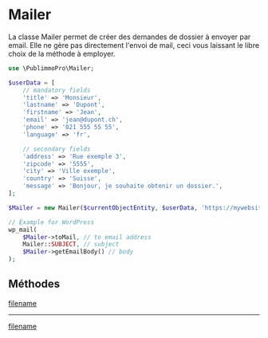# Mailer

La classe Mailer permet de créer des demandes de dossier à envoyer par email.
Elle ne gère pas directement l'envoi de mail, ceci vous laissant le libre choix de la méthode à employer.

```php
use \PublimmoPro\Mailer;

$userData = [
    // mandatory fields
    'title' => 'Monsieur',
    'lastname' => 'Dupont',
    'firstname' => 'Jean',
    'email' => 'jean@dupont.ch',
    'phone' => '021 555 55 55',
    'language' => 'fr',

    // secondary fields
    'address' => 'Rue exemple 3',
    'zipcode' => '5555',
    'city' => 'Ville exemple',
    'country' => 'Suisse',
    'message' => 'Bonjour, je souhaite obtenir un dossier.',
];

$Mailer = new Mailer($currentObjectEntity, $userData, 'https://mywebsite.com');

// Example for WordPress
wp_mail(
    $Mailer->toMail, // to email address
    Mailer::SUBJECT, // subject
    $Mailer->getEmailBody() // body
);

```

## Méthodes

[filename](mailer/constructor.md ':include')

---

[filename](mailer/getEmailBody.md ':include')
